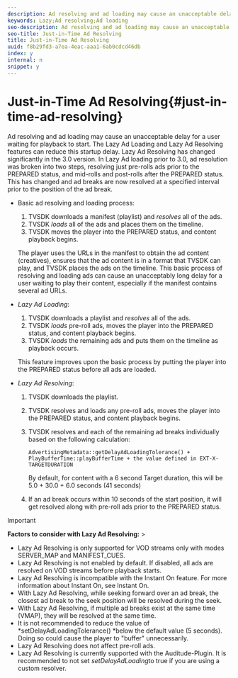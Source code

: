 ```yaml
---
description: Ad resolving and ad loading may cause an unacceptable delay for a user waiting for playback to start. The Lazy Ad Loading and Lazy Ad Resolving features can reduce this startup delay. Lazy Ad Resolving has changed significantly in the 3.0 version. In Lazy Ad loading prior to 3.0, ad resolution was broken into two steps, resolving just pre-rolls ads prior to the PREPARED status, and mid-rolls and post-rolls after the PREPARED status. This has changed and ad breaks are now resolved at a specified interval prior to the position of the ad break.
keywords: Lazy;Ad resolving;Ad loading
seo-description: Ad resolving and ad loading may cause an unacceptable delay for a user waiting for playback to start. The Lazy Ad Loading and Lazy Ad Resolving features can reduce this startup delay. Lazy Ad Resolving has changed significantly in the 3.0 version. In Lazy Ad loading prior to 3.0, ad resolution was broken into two steps, resolving just pre-rolls ads prior to the PREPARED status, and mid-rolls and post-rolls after the PREPARED status. This has changed and ad breaks are now resolved at a specified interval prior to the position of the ad break.
seo-title: Just-in-Time Ad Resolving
title: Just-in-Time Ad Resolving
uuid: f8b29fd3-a7ea-4eac-aaa1-6ab0cdcd46db
index: y
internal: n
snippet: y
---
```


# Just-in-Time Ad Resolving{#just-in-time-ad-resolving}

Ad resolving and ad loading may cause an unacceptable delay for a user waiting for playback to start. The Lazy Ad Loading and Lazy Ad Resolving features can reduce this startup delay. Lazy Ad Resolving has changed significantly in the 3.0 version. In Lazy Ad loading prior to 3.0, ad resolution was broken into two steps, resolving just pre-rolls ads prior to the PREPARED status, and mid-rolls and post-rolls after the PREPARED status. This has changed and ad breaks are now resolved at a specified interval prior to the position of the ad break.

* Basic ad resolving and loading process:

    1. TVSDK downloads a manifest (playlist) and *resolves* all of the ads. 
    1. TVSDK *loads* all of the ads and places them on the timeline. 
    1. TVSDK moves the player into the PREPARED status, and content playback begins.

  The player uses the URLs in the manifest to obtain the ad content (creatives), ensures that the ad content is in a format that TVSDK can play, and TVSDK places the ads on the timeline. This basic process of resolving and loading ads can cause an unacceptably long delay for a user waiting to play their content, especially if the manifest contains several ad URLs. 

* *Lazy Ad Loading*:

    1. TVSDK downloads a playlist and *resolves* all of the ads. 
    1. TVSDK *loads* pre-roll ads, moves the player into the PREPARED status, and content playback begins. 
    1. TVSDK *loads* the remaining ads and puts them on the timeline as playback occurs.

  This feature improves upon the basic process by putting the player into the PREPARED status before all ads are loaded. 

* *Lazy Ad Resolving*:

    1. TVSDK downloads the playlist. 
    1. TVSDK resolves and loads any pre-roll ads, moves the player into the PREPARED status, and content playback begins. 
    1. TVSDK resolves and each of the remaining ad breaks individually based on the following calculation:

       `AdvertisingMetadata::getDelayAdLoadingTolerance() + PlayBufferTime::playBufferTime + the value defined in EXT-X-TARGETDURATION`

       By default, for content with a 6 second Target duration, this will be 5.0 + 30.0 + 6.0 seconds (41 seconds) 
    
    1. If an ad break occurs within 10 seconds of the start position, it will get resolved along with pre-roll ads prior to the PREPARED status.

>[!IMPORTANT]
>
>**Factors to consider with Lazy Ad Resolving:** >
>* Lazy Ad Resolving is only supported for VOD streams only with modes SERVER_MAP and MANIFEST_CUES. 
>* Lazy Ad Resolving is not enabled by default. If disabled, all ads are resolved on VOD streams before playback starts. 
>* Lazy Ad Resolving is incompatible with the Instant On feature. For more information about Instant On, see Instant On. 
>* With Lazy Ad Resolving, while seeking forward over an ad break, the closest ad break to the seek position will be resolved during the seek. 
>* With Lazy Ad Resolving, if multiple ad breaks exist at the same time (VMAP), they will be resolved at the same time. 
>* It is not recommended to reduce the value of *setDelayAdLoadingTolerance() *below the default value (5 seconds). Doing so could cause the player to "buffer" unnecessarily. 
>* Lazy Ad Resolving does not affect pre-roll ads. 
>* Lazy Ad Resolving is currently supported with the Auditude-Plugin. It is recommended to not set *setDelayAdLoading*to true if you are using a custom resolver. 
>

